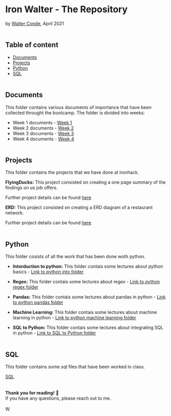 # Iron Walter - The Repository 
by [Walter Conde](https://github.com/Wcondevidal), April 2021
<br/><br/>
## Table of content

- [Documents](https://github.com/wcondevidal/ironwalter/blob/main/README.md#documents)
- [Projects](https://github.com/wcondevidal/ironwalter/blob/main/README.md#projects)
- [Python](https://github.com/wcondevidal/ironwalter/blob/main/README.md#python)
- [SQL](https://github.com/wcondevidal/ironwalter/blob/main/README.md#SQL)
<br/><br/>
## Documents
This folder contains various documents of importance that have been collected throught the bootcamp.
The folder is divided into weeks:
 - Week 1 documents - [Week 1](https://github.com/wcondevidal/IronWalter/Documents/week_1/)
 - Week 2 documents - [Week 2](https://github.com/lillaszulyovszky/ironhack-case-study-classification/tree/main/sql)
 - Week 3 documents - [Week 3](https://github.com/lillaszulyovszky/ironhack-case-study-classification/tree/main/code)
 - Week 4 documents - [Week 4](https://github.com/lillaszulyovszky/ironhack-case-study-classification/tree/main/code)
<br/><br/>
## Projects
This folder contains the projects that we have done at ironhack. 

**FlyingDucks:**
This project consisted on creating a one page summary of the findings on us job offers.

Further project details can be found [here](https://github.com/lillaszulyovszky/ironhack-case-study-classification/tree/main/data_sets) 

**ERD:**
This project consisted on creating a ERD diagram of a restaurant network.

Further project details can be found [here](https://github.com/lillaszulyovszky/ironhack-case-study-classification/tree/main/data_sets) 
<br/><br/>
## Python
This folder cosists of all the work that has been done woth python. 

 - **Intorduction to python:** This folder contais some lectures about python basics - [Link to python into folder](https://github.com/lillaszulyovszky/ironhack-case-study-classification/tree/main/sql)
 
 - **Regex:** This folder contais some lectures about regex - [Link to python regex folder](https://github.com/lillaszulyovszky/ironhack-case-study-classification/tree/main/sql)
 
 - **Pandas:** This folder contais some lectures about pandas in python - [Link to python pandas folder](https://github.com/lillaszulyovszky/ironhack-case-study-classification/tree/main/sql)
 
 - **Machine Learning:** This folder contais some lectures about machine learning in python - [Link to python machine learning folder](https://github.com/lillaszulyovszky/ironhack-case-study-classification/tree/main/sql)
 
 - **SQL to Python:** This folder contais some lectures about integrating SQL in python - [Link to SQL to Python folder](https://github.com/lillaszulyovszky/ironhack-case-study-classification/tree/main/sql)
<br/><br/>
## SQL

This folder contains some sql files that have been worked in class. 

[SQL](https://public.tableau.com/profile/szulyovszky.lilla#!/vizhome/CaseStudyClassification_Lilla/Task9-Dashboard2?publish=yes) <br/>
<br/><br/>
**Thank you for reading!** 📔 <br/>
If you have any questions, please reach out to me.<br/><br/>
W
